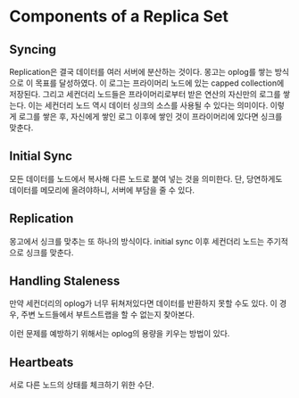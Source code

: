 Components of a Replica Set
=

Syncing
-
Replication은 결국 데이터를 여러 서버에 분산하는 것이다.
몽고는 oplog를 쌓는 방식으로 이 목표를 달성하였다. 이 로그는 프라이머리 노드에 있는 capped collection에 저장된다.
그리고 세컨더리 노드들은 프라이머리로부터 받은 연산의 자신만의 로그를 쌓는다.
이는 세컨더리 노드 역시 데이터 싱크의 소스를 사용될 수 있다는 의미이다.
이렇게 로그를 쌓은 후, 자신에게 쌓인 로그 이후에 쌓인 것이 프라이머리에 있다면 싱크를 맞춘다.

Initial Sync
-
모든 데이터를 노드에서 복사해 다른 노드로 붙여 넣는 것을 의미한다.
단, 당연하게도 데이터를 메모리에 올려야하니, 서버에 부담을 줄 수 있다.

Replication
-
몽고에서 싱크를 맞추는 또 하나의 방식이다.
initial sync 이후 세컨더리 노드는 주기적으로 싱크를 맞춘다.

Handling Staleness
-
만약 세컨더리의 oplog가 너무 뒤쳐저있다면 데이터를 반환하지 못할 수도 있다.
이 경우, 주변 노드들에서 부트스트랩을 할 수 없는지 찾아본다.

이런 문제를 예방하기 위해서는 oplog의 용량을 키우는 방법이 있다.

Heartbeats
-
서로 다른 노드의 상태를 체크하기 위한 수단.







